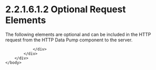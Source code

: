<html dir="LTR" xmlns:mshelp="http://msdn.microsoft.com/mshelp" xmlns:ddue="http://ddue.schemas.microsoft.com/authoring/2003/5" xmlns:xlink="http://www.w3.org/1999/xlink" xmlns:tool="http://www.microsoft.com/tooltip">
    <head>
        <meta http-equiv="Content-Type" content="text/html; CHARSET=utf-8"></meta>
        <meta name="save" content="history"></meta>
        <title>2.2.1.6.1.2 Optional Request Elements</title>
        <xml>
            <mshelp:toctitle title="2.2.1.6.1.2 Optional Request Elements"></mshelp:toctitle>
            <mshelp:rltitle title="[MS-SSAS8]: Optional Request Elements"></mshelp:rltitle>
            <mshelp:keyword index="A" term="c1bdc8d8-c768-4a22-956a-28f00e77b4e1"></mshelp:keyword>
            <mshelp:attr name="DCSext.ContentType" value="open specification"></mshelp:attr>
            <mshelp:attr name="AssetID" value="c1bdc8d8-c768-4a22-956a-28f00e77b4e1"></mshelp:attr>
            <mshelp:attr name="TopicType" value="kbRef"></mshelp:attr>
            <mshelp:attr name="DCSext.Title" value="[MS-SSAS8]: Optional Request Elements" />
        </xml>
    </head>
    <body>
        <div id="header">
            <h1 class="heading">2.2.1.6.1.2 Optional Request Elements</h1>
        </div>
        <div id="mainSection">
            <div id="mainBody">
                <div id="allHistory" class="saveHistory"></div>
                <div id="sectionSection0" class="section" name="collapseableSection">
                    

<p>The following elements are optional and can be included in
the HTTP request from the HTTP Data Pump component to the server.</p>


                </div>
            </div>
        </div>
    </body>
</html>